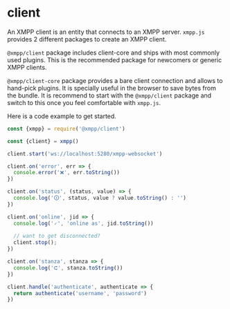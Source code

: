 # client

An XMPP client is an entity that connects to an XMPP server. `xmpp.js` provides
2 different packages to create an XMPP client.

`@xmpp/client` package includes client-core and ships with most commonly used
plugins. This is the recommended package for newcomers or generic XMPP clients.

`@xmpp/client-core` package provides a bare client connection and allows to
hand-pick plugins. It is specially useful in the browser to save bytes from the
bundle. It is recommend to start with the `@xmpp/client` package and switch to
this once you feel comfortable with `xmpp.js`.

Here is a code example to get started.

```js
const {xmpp} = require('@xmpp/client')

const {client} = xmpp()

client.start('ws://localhost:5280/xmpp-websocket')

client.on('error', err => {
  console.error('❌', err.toString())
})

client.on('status', (status, value) => {
  console.log('🛈', status, value ? value.toString() : '')
})

client.on('online', jid => {
  console.log('🗸', 'online as', jid.toString())
  
  // want to get disconnected?
  client.stop();
})

client.on('stanza', stanza => {
  console.log('⮈', stanza.toString())
})

client.handle('authenticate', authenticate => {
  return authenticate('username', 'password')
})
```
